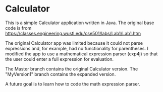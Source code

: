 # Calculator
This is a simple Calculator application written in Java. The original base code is from https://classes.engineering.wustl.edu/cse501/labs/Lab1/Lab1.htm

The original Calculator app was limited because it could not parse expressions and, for example, had no functionality for parentheses. 
I modified the app to use a mathematical expression parser (exp4j) so that the user could enter a full expression for evaluation. 

The Master branch contains the original Calculator version. The "MyVersion1" branch contains the expanded version.

A future goal is to learn how to code the math expression parser. 
